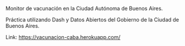 Monitor de vacunación en la Ciudad Autónoma de Buenos Aires.

Práctica utilizando Dash y Datos Abiertos del Gobierno de la Ciudad de Buenos Aires.

Link: https://vacunacion-caba.herokuapp.com/

